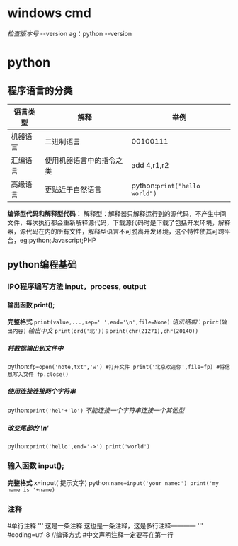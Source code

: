 # **windows cmd** 
*检查版本号* --version ag：python --version 

# **python**

## 程序语言的分类

语言类型|解释                  |举例                              |
-------|----------------------|---------------------------------|
机器语言|二进制语言             |00100111                         |
汇编语言|使用机器语言中的指令之类| add 4,r1,r2                     |
高级语言|更贴近于自然语言        |python:```print("hello world")```|

**编译型代码和解释型代码：**
解释型：解释器只解释运行到的源代码，不产生中间文件，每次执行都会重新解释源代码，下载源代码时是下载了包括开发环境，解释器，源代码在内的所有文件，解释型语言不可脱离开发环境，这个特性使其可跨平台，eg:python;Javascript;PHP

## python编程基础

### IPO程序编写方法 input，process, output 

#### **输出函数** print();
**完整格式** ```print(value,...,sep=' ',end='\n',file=None)```
*语法结构*：```print(输出内容)```
*输出中文* ```print(ord('北'))；print(chr(21271),chr(20140))```

##### **将数据输出到文件中**
python:```fp=open('note,txt','w') #打开文件
print('北京欢迎你',file=fp) #将信息写入文件
fp.close()```

##### **使用连接连接两个字符串**
python:```print('hel'+'lo')```
*不能连接一个字符串连接一个其他型*

##### **改变尾部的'\n'**
python:```print('hello',end='->')
print('world')```

### **输入函数** input();
**完整格式** x=input('提示文字)
python:```name=input('your name:')
print('my name is '+name)```


### **注释**
#单行注释
'''
这是一条注释
这也是一条注释，这是多行注释————
'''
#coding=utf-8 //编译方式
#中文声明注释一定要写在第一行

